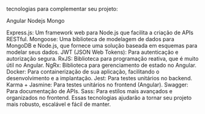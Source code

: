 tecnologias para complementar seu projeto:

Angular
Nodejs
Mongo

Express.js: Um framework web para Node.js que facilita a criação de APIs RESTful.
Mongoose: Uma biblioteca de modelagem de dados para MongoDB e Node.js, que fornece uma solução baseada em esquemas para modelar seus dados.
JWT (JSON Web Tokens): Para autenticação e autorização segura.
RxJS: Biblioteca para programação reativa, que é muito útil no Angular.
NgRx: Biblioteca para gerenciamento de estado no Angular.
Docker: Para containerização de sua aplicação, facilitando o desenvolvimento e a implantação.
Jest: Para testes unitários no backend.
Karma + Jasmine: Para testes unitários no frontend (Angular).
Swagger: Para documentação de APIs.
Sass: Para estilos mais avançados e organizados no frontend.
Essas tecnologias ajudarão a tornar seu projeto mais robusto, escalável e fácil de manter.